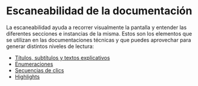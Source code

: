 # Escaneabilidad de la documentación

La escaneabilidad ayuda a recorrer visualmente la pantalla y entender las diferentes secciones e instancias de la misma. Estos son los elementos que se utilizan en las documentaciones técnicas y que puedes aprovechar para generar distintos niveles de lectura:

* [Títulos, subtítulos y textos explicativos](/developer/pt/docs/style-guide/documentation-scannability/titles)
* [Enumeraciones](/developer/pt/docs/style-guide/documentation-scannability/enumerations)
* [Secuencias de clics](/developer/pt/docs/style-guide/documentation-scannability/clickstream)
* [Highlights](/developer/pt/docs/style-guide/documentation-scannability/highlights)

